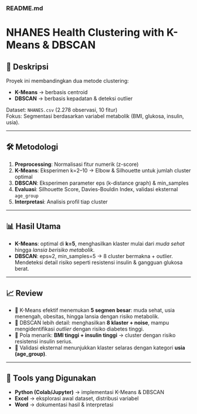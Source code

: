 ### README.md
# NHANES Health Clustering with K-Means & DBSCAN

## 📖 Deskripsi
Proyek ini membandingkan dua metode clustering:
- **K-Means** → berbasis centroid
- **DBSCAN** → berbasis kepadatan & deteksi outlier

Dataset: `NHANES.csv` (2.278 observasi, 10 fitur)  
Fokus: Segmentasi berdasarkan variabel metabolik (BMI, glukosa, insulin, usia).  

---

## 🛠️ Metodologi
1. **Preprocessing**: Normalisasi fitur numerik (z-score)  
2. **K-Means**: Eksperimen k=2–10 → Elbow & Silhouette untuk jumlah cluster optimal  
3. **DBSCAN**: Eksperimen parameter eps (k-distance graph) & min_samples  
4. **Evaluasi**: Silhouette Score, Davies-Bouldin Index, validasi eksternal `age_group`  
5. **Interpretasi**: Analisis profil tiap cluster  

---

## 📊 Hasil Utama
- **K-Means**: optimal di **k=5**, menghasilkan klaster mulai dari *muda sehat* hingga *lansia berisiko metabolik*.  
- **DBSCAN**: eps≈2, min_samples=5 → 8 cluster bermakna + outlier. Mendeteksi detail risiko seperti resistensi insulin & gangguan glukosa berat.  

---

## 📈 Review
- 📍 K-Means efektif menemukan **5 segmen besar**: muda sehat, usia menengah, obesitas, hingga lansia dengan risiko metabolik.  
- 🚨 DBSCAN lebih detail: menghasilkan **8 klaster + noise**, mampu mengidentifikasi *outlier* dengan risiko diabetes tinggi.  
- 🧬 Pola menarik: **BMI tinggi + insulin tinggi** → cluster dengan risiko resistensi insulin serius.  
- 👥 Validasi eksternal menunjukkan klaster selaras dengan kategori **usia (age_group)**.  

---

## 🧰 Tools yang Digunakan
- **Python (Colab/Jupyter)** → implementasi K-Means & DBSCAN  
- **Excel** → eksplorasi awal dataset, distribusi variabel  
- **Word** → dokumentasi hasil & interpretasi  
